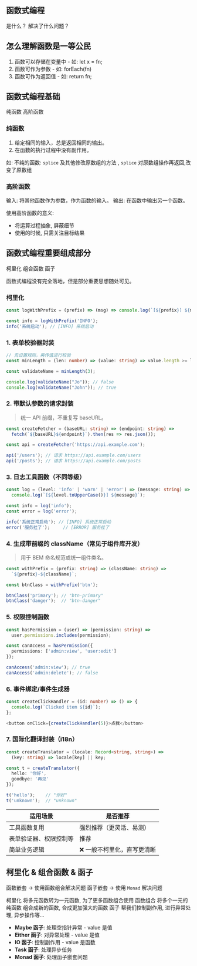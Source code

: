 
## 函数式编程
是什么？
解决了什么问题？

## 怎么理解函数是一等公民
1. 函数可以存储在变量中 - 如: let x = fn;
2. 函数可作为参数 - 如: forEach(fn)  
3. 函数可作为返回值  - 如: return fn;

## 函数式编程基础
纯函数
高阶函数

### 纯函数
1. 给定相同的输入，总是返回相同的输出。
2. 在函数的执行过程中没有副作用。

如: 不纯的函数:
`splice` 及其他修改原数组的方法 , `splice` 对原数组操作再返回,改变了原数组

### 高阶函数
输入: 将其他函数作为参数，作为函数的输入。
输出: 在函数中输出另一个函数。

使用高阶函数的意义:
- 将运算过程抽象, 屏蔽细节
- 使用的时候, 只需关注目标结果

## 函数式编程重要组成部分
柯里化
组合函数
函子

函数式编程没有完全落地，但是部分重要思想随处可见。

### 柯里化
```ts 
const logWithPrefix = (prefix) => (msg) => console.log(`[${prefix}] ${msg}`);

const info = logWithPrefix('INFO');
info('系统启动'); // [INFO] 系统启动
```


### 1. 表单校验器封装

```ts
// 先设置规则，再传值进行校验
const minLength = (len: number) => (value: string) => value.length >= len;

const validateName = minLength(3);

console.log(validateName("Jo")); // false
console.log(validateName("John")); // true
```

### 2. 带默认参数的请求封装
> 统一 API 前缀，不重复写 baseURL。

```ts
const createFetcher = (baseURL: string) => (endpoint: string) =>
  fetch(`${baseURL}${endpoint}`).then(res => res.json());

const api = createFetcher('https://api.example.com');

api('/users'); // 请求 https://api.example.com/users
api('/posts'); // 请求 https://api.example.com/posts
```


### 3. 日志工具函数（不同等级）

```ts
const log = (level: 'info' | 'warn' | 'error') => (message: string) =>
  console.log(`[${level.toUpperCase()}] ${message}`);

const info = log('info');
const error = log('error');

info('系统正常启动'); // [INFO] 系统正常启动
error('服务挂了');     // [ERROR] 服务挂了
```


### 4. 生成带前缀的 className（常见于组件库开发）
> 用于 BEM 命名规范或统一组件类名。

```ts
const withPrefix = (prefix: string) => (className: string) =>
  `${prefix}-${className}`;

const btnClass = withPrefix('btn');

btnClass('primary'); // "btn-primary"
btnClass('danger');  // "btn-danger"
```

### 5. 权限控制函数

```ts
const hasPermission = (user) => (permission: string) =>
  user.permissions.includes(permission);

const canAccess = hasPermission({
  permissions: ['admin:view', 'user:edit']
});

canAccess('admin:view'); // true
canAccess('admin:delete'); // false
```



### 6. 事件绑定/事件生成器

```ts
const createClickHandler = (id: number) => () => {
  console.log(`Clicked item ${id}`);
};

<button onClick={createClickHandler(5)}>点我</button>
```

  

### 7. 国际化翻译封装（i18n）

```ts
const createTranslator = (locale: Record<string, string>) => 
  (key: string) => locale[key] || key;

const t = createTranslator({
  hello: '你好',
  goodbye: '再见'
});

t('hello');    // "你好"
t('unknown');  // "unknown"
```

  
| 适用场景    | 是否推荐       |
| ----------- | -------------- |
| 工具函数复用      | 强烈推荐（更灵活、易测） |
| 表单验证器、权限控制等 | 推荐           |
| 简单业务逻辑      | ❌ 一般不柯里化，直写更清晰 |


## 柯里化 & 组合函数 & 函子
函数嵌套 → 使用函数组合解决问题
函子嵌套 → 使用 `Monad` 解决问题

柯里化 将多元函数转为一元函数, 为了更多函数组合使用
函数组合 将多个一元的纯函数 组合成新的函数, 合成更加强大的函数
函子 帮我们控制副作用, 进行异常处理, 异步操作等...
- **Maybe 函子**: 处理空指针异常 - value 是值
- **Either 函子**: 对异常处理 - value 是值
- **IO 函子**: 控制副作用 - value 是函数 
- **Task 函子**: 处理异步任务
- **Monad 函子**: 处理函子嵌套问题



